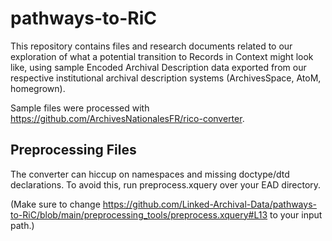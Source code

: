 # pathways-to-RiC

This repository contains files and research documents related to our exploration of what a potential transition to Records in Context might look like, using sample Encoded Archival Description data exported from our respective institutional archival description systems (ArchivesSpace, AtoM, homegrown). 

Sample files were processed with https://github.com/ArchivesNationalesFR/rico-converter.
 
 
 ## Preprocessing Files
 The converter can hiccup on namespaces and missing doctype/dtd declarations. To avoid this, run preprocess.xquery over your EAD directory. 
 
 (Make sure to change https://github.com/Linked-Archival-Data/pathways-to-RiC/blob/main/preprocessing_tools/preprocess.xquery#L13 to your input path.)
 
